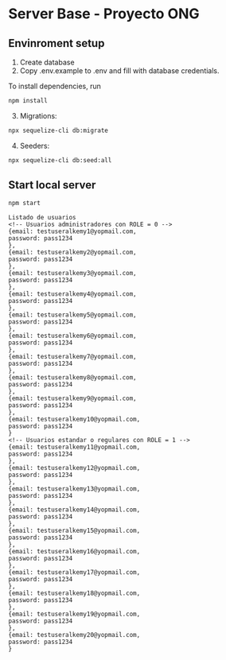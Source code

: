 # Server Base - Proyecto ONG


## Envinroment setup

1) Create database
2) Copy .env.example to .env and fill with database credentials.

To install dependencies, run
``` bash
npm install
```

3) Migrations:
``` bash
npx sequelize-cli db:migrate
```

4) Seeders:
``` bash
npx sequelize-cli db:seed:all
```

## Start local server

``` bash
npm start
```

```
Listado de usuarios
<!-- Usuarios administradores con ROLE = 0 -->
{email: testuseralkemy1@yopmail.com,
password: pass1234
},
{email: testuseralkemy2@yopmail.com,
password: pass1234
},
{email: testuseralkemy3@yopmail.com,
password: pass1234
},
{email: testuseralkemy4@yopmail.com,
password: pass1234
},
{email: testuseralkemy5@yopmail.com,
password: pass1234
},
{email: testuseralkemy6@yopmail.com,
password: pass1234
},
{email: testuseralkemy7@yopmail.com,
password: pass1234
},
{email: testuseralkemy8@yopmail.com,
password: pass1234
},
{email: testuseralkemy9@yopmail.com,
password: pass1234
},
{email: testuseralkemy10@yopmail.com,
password: pass1234
}
<!-- Usuarios estandar o regulares con ROLE = 1 -->
{email: testuseralkemy11@yopmail.com,
password: pass1234
},
{email: testuseralkemy12@yopmail.com,
password: pass1234
},
{email: testuseralkemy13@yopmail.com,
password: pass1234
},
{email: testuseralkemy14@yopmail.com,
password: pass1234
},
{email: testuseralkemy15@yopmail.com,
password: pass1234
},
{email: testuseralkemy16@yopmail.com,
password: pass1234
},
{email: testuseralkemy17@yopmail.com,
password: pass1234
},
{email: testuseralkemy18@yopmail.com,
password: pass1234
},
{email: testuseralkemy19@yopmail.com,
password: pass1234
},
{email: testuseralkemy20@yopmail.com,
password: pass1234
}
```